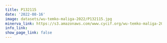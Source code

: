 ```yaml
---
title: P132115
date: '2022-08-16'
image: datasets/wu-temko-maliga-2022/P132115.jpg
minerva_link: https://s3.amazonaws.com/www.cycif.org/wu-temko-maliga-2022/P132115/index.html
info_link:
show_page_link: false
---
```

